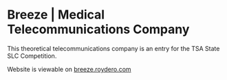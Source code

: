 # Breeze | Medical Telecommunications Company
This theoretical telecommunications company is an entry for the TSA State SLC Competition. 

Website is viewable on [breeze.roydero.com](https://breeze.roydero.com)
